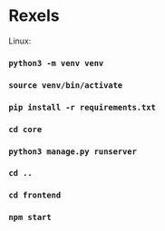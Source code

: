 # Rexels

Linux:
### `python3 -m venv venv`
### `source venv/bin/activate`
### `pip install -r requirements.txt`
### `cd core`
### `python3 manage.py runserver`
### `cd ..`
### `cd frontend`
### `npm start`
